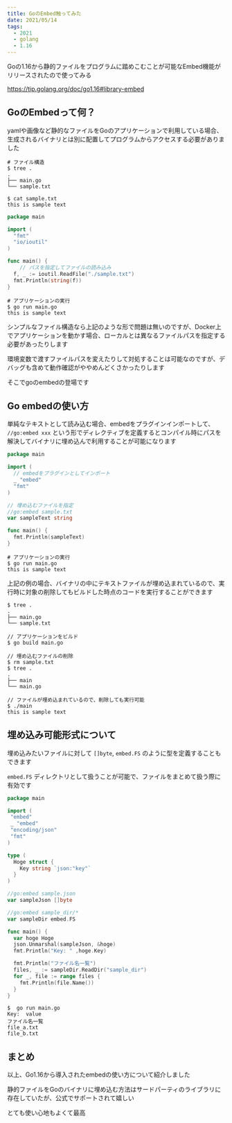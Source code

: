 ```yaml
---
title: GoのEmbed触ってみた
date: 2021/05/14
tags:
  - 2021
  - golang
  - 1.16
---
```


Goの1.16から静的ファイルをプログラムに踏めこむことが可能なEmbed機能がリリースされたので使ってみる

https://tip.golang.org/doc/go1.16#library-embed

## GoのEmbedって何？

yamlや画像など静的なファイルをGoのアプリケーションで利用している場合、生成されるバイナリとは別に配置してプログラムからアクセスする必要がありました

```shell
# ファイル構造
$ tree .
.
├── main.go
└── sample.txt

$ cat sample.txt 
this is sample text
```

```go
package main

import (
  "fmt"
  "io/ioutil"
)

func main() {
	// パスを指定してファイルの読み込み
  f, _ := ioutil.ReadFile("./sample.txt")
  fmt.Println(string(f))
}
```

```shell
# アプリケーションの実行
$ go run main.go 
this is sample text
```

シンプルなファイル構造なら上記のような形で問題は無いのですが、Docker上でアプリケーションを動かす場合、ローカルとは異なるファイルパスを指定する必要があったりします

環境変数で渡すファイルパスを変えたりして対処することは可能なのですが、デバッグも含めて動作確認がややめんどくさかったりします

そこでgoのembedの登場です

## Go embedの使い方

単純なテキストとして読み込む場合、embedをプラグインインポートして、 `//go:embed xxx` という形でディレクティブを定義するとコンパイル時にパスを解決してバイナリに埋め込んで利用することが可能になります

```go
package main

import (
  // embedをプラグインとしてインポート
  _ "embed"
  "fmt"
)

// 埋め込むファイルを指定
//go:embed sample.txt
var sampleText string

func main() {
  fmt.Println(sampleText)
}
```

```shell
# アプリケーションの実行
$ go run main.go 
this is sample text
```

上記の例の場合、バイナリの中にテキストファイルが埋め込まれているので、実行時に対象の削除してもビルドした時点のコードを実行することができます

```shell
$ tree .
.
├── main.go
└── sample.txt

// アプリケーションをビルド
$ go build main.go

// 埋め込むファイルの削除
$ rm sample.txt 
$ tree .
.
├── main
└── main.go

// ファイルが埋め込まれているので、削除しても実行可能
$ ./main
this is sample text
```

## 埋め込み可能形式について

埋め込みたいファイルに対して `[]byte`, `embed.FS` のように型を定義することもできます

`embed.FS` ディレクトリとして扱うことが可能で、ファイルをまとめて扱う際に有効です

```go
package main

import (
 "embed"
 _ "embed"
 "encoding/json"
 "fmt"
)

type (
  Hoge struct {
    Key string `json:"key"`
  }
)

//go:embed sample.json
var sampleJson []byte

//go:embed sample_dir/*
var sampleDir embed.FS

func main() {
  var hoge Hoge
  json.Unmarshal(sampleJson, &hoge)
  fmt.Println("Key: " ,hoge.Key)

  fmt.Println("ファイル名一覧")
  files, _ := sampleDir.ReadDir("sample_dir")
  for _, file := range files {
    fmt.Println(file.Name())
  }
}
```


```shell
$  go run main.go 
Key:  value
ファイル名一覧
file_a.txt
file_b.txt
```

## まとめ

以上、Go1.16から導入されたembedの使い方について紹介しました

静的ファイルをGoのバイナリに埋め込む方法はサードパーティのライブラリに存在していたが、公式でサポートされて嬉しい

とても使い心地もよくて最高
